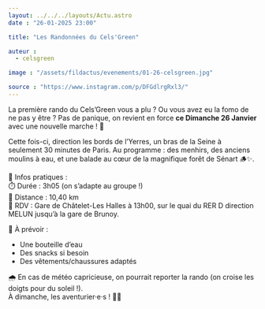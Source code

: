 ```yaml
---
layout: ../../../layouts/Actu.astro
date : "26-01-2025 23:00"

title: "Les Randonnées du Cels'Green"

auteur :
  - celsgreen

image : "/assets/fildactus/evenements/01-26-celsgreen.jpg"

source : "https://www.instagram.com/p/DFGdlrgRxl3/"
---
```


La première rando du Cels’Green vous a plu ? Ou vous avez eu la fomo de ne pas y être ? Pas de panique, on revient en force __ce Dimanche 26 Janvier__ avec une nouvelle marche ! 🥾

Cette fois-ci, direction les bords de l’Yerres, un bras de la Seine à seulement 30 minutes de Paris. Au programme : des menhirs, des anciens moulins à eau, et une balade au cœur de la magnifique forêt de Sénart 🪵✨.

📆 Infos pratiques :  
⏱️ Durée : 3h05 (on s’adapte au groupe !)  
🥾 Distance : 10,40 km  
🚆 RDV : Gare de Châtelet-Les Halles à 13h00, sur le quai du RER D direction MELUN jusqu’à la gare de Brunoy.

🎒 À prévoir :  
- Une bouteille d’eau  
- Des snacks si besoin  
- Des vêtements/chaussures adaptés

🌧️ En cas de météo capricieuse, on pourrait reporter la rando (on croise les doigts pour du soleil !).  
À dimanche, les aventurier·e·s ! 🌻🌿